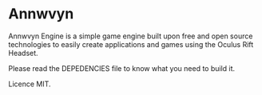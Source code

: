 Annwvyn
=======

Annwvyn Engine is a simple game engine built upon free and open source technologies to easily create applications and games using the Oculus Rift Headset.

Please read the DEPEDENCIES file to know what you need to build it.

Licence MIT.
